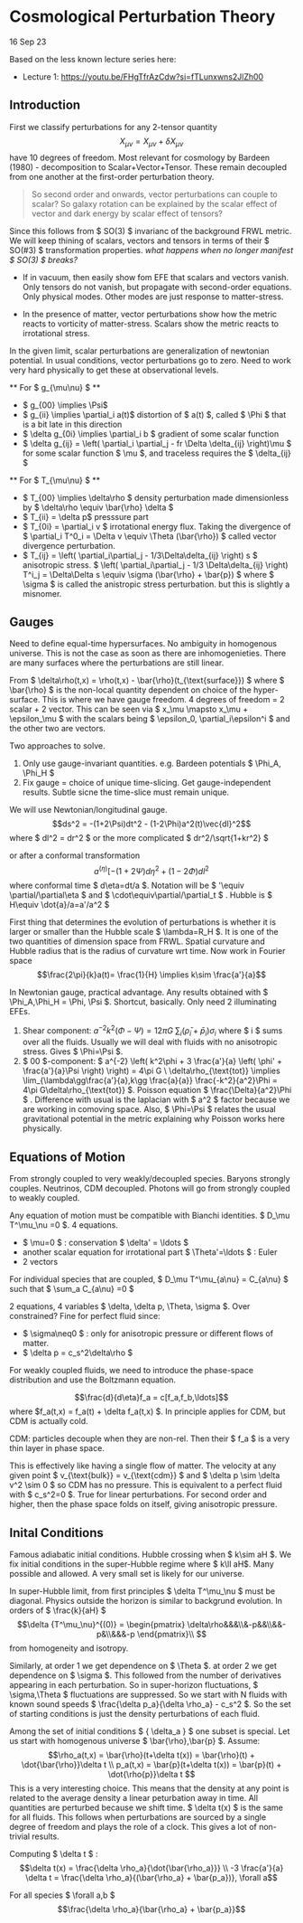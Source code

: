 # Cosmological Perturbation Theory

16 Sep 23

Based on the less known lecture series here: 

- Lecture 1: https://youtu.be/FHgTfrAzCdw?si=fTLunxwns2JlZh00

## Introduction

First we classify perturbations for any 2-tensor quantity
$$
  X_{\mu\nu} = X_{\mu\nu} + \delta X_{\mu\nu}
$$
have 10 degrees of freedom. Most relevant for cosmology by Bardeen (1980) - decomposition to Scalar+Vector+Tensor. These remain decoupled from one another at the first-order perturbation theory.

> So second order and onwards, vector perturbations can couple to scalar? So galaxy rotation can be explained by the scalar effect of vector and dark energy by scalar effect of tensors?

Since this follows from $ SO(3) $ invarianc of the background FRWL metric. We will keep thining of scalars, vectors and tensors in terms of their $ SO(#3) $ transformation properties.  _what happens when no longer manifest $ SO(3) $  breaks?_

- If in vacuum, then easily show fom EFE that scalars and vectors vanish. Only tensors do not vanish, but propagate with second-order equations. Only physical modes. Other modes are just response to matter-stress. 

- In the presence of matter, vector perturbations show how the metric reacts to vorticity of matter-stress. Scalars show the metric reacts to irrotational stress.

In the given limit, scalar perturbations are generalization of newtonian potential. In usual conditions, vector perturbations go to zero. Need to work very hard physically to get these at observational levels.

** For $ g_{\mu\nu} $ **

- $ g_{00} \implies \Psi$ 
- $ g_{ii} \implies \partial_i a(t)$ distortion of $ a(t) $, called $ \Phi $ that is a bit late in this direction
- $ \delta g_{0i} \implies \partial_i b $ gradient of some scalar function
- $ \delta g_{ij} = \left( \partial_i \partial_j - fr \Delta \delta_{ij} \right)\mu $ for some scalar function $ \mu $, and traceless requires the $ \delta_{ij} $ 

** For $ T_{\mu\nu} $ **

- $ T_{00} \implies \delta\rho $ density perturbation made dimensionless by $ \delta\rho \equiv \bar{\rho} \delta $ 
- $ T_{ii} = \delta p$ presssure part 
- $ T_{0i} = \partial_i v $ irrotational energy flux. Taking the divergence of $ \partial_i T^0_i = \Delta v \equiv \Theta (\bar{\rho}) $ called vector divergence perturbation. 
- $ T_{ij} = \left( \partial_i\partial_j - 1/3\Delta\delta_{ij} \right) s $ anisotropic stress. $ \left( \partial_i\partial_j - 1/3 \Delta\delta_{ij} \right) T^i_j = \Delta\Delta s \equiv \sigma (\bar{\rho} + \bar{p}) $ where $ \sigma $ is called the anistropic stress perturbation. but this is slightly a misnomer. 

## Gauges

Need to define equal-time hypersurfaces. No ambiguity in homogenous universe. This is not the case as soon as there are inhomogenieties. There are many surfaces where the perturbations are still linear. 

From $ \delta\rho(t,x) = \rho(t,x) - \bar{\rho}(t_{\text{surface}}) $ where $ \bar{\rho} $ is the non-local quantity dependent on choice of the hyper-surface. This is where we have gauge freedom. 4 degrees of freedom = 2 scalar + 2 vector. This can be seen via $ x_\mu \mapsto x_\mu + \epsilon_\mu $ with the scalars being $ \epsilon_0, \partial_i\epsilon^i $ and the other two are vectors. 

Two approaches to solve.

1. Only use gauge-invariant quantities. e.g. Bardeen potentials $ \Phi_A, \Phi_H $ 
1. Fix gauge = choice of unique time-slicing. Get gauge-independent results. Subtle sicne the time-slice must remain unique. 

We will use Newtonian/longitudinal gauge. $$ds^2 = -(1+2\Psi)dt^2 - (1-2\Phi)a^2(t)\vec{dl}^2$$ where $ dl^2 = dr^2 $ or the more complicated $ dr^2/\sqrt{1+kr^2} $ 

or after a conformal transformation $$a^(\eta) [-(1+2\Psi)d\eta^2 + (1-2\Phi)dl^2$$ where conformal time $ d\eta=dt/a $. Notation will be $ '\equiv \partial/\partial\eta $ and $ \cdot\equiv\partial/\partial_t $ . Hubble is $ H\equiv \dot{a}/a=a'/a^2 $  

First thing that determines the evolution of perturbations is whether it is larger or smaller than the Hubble scale $ \lambda=R_H $. It is one of the two quantities of dimension space from FRWL. Spatial curvature and Hubble radius that is the radius of curvature wrt time. Now work in Fourier space $$\frac{2\pi}{k}a(t)= \frac{1}{H} \implies k\sim \frac{a'}{a}$$  

In Newtonian gauge, practical advantage. Any results obtained with $ \Phi_A,\Phi_H = \Phi, \Psi $. Shortcut, basically. Only need 2 illuminating EFEs.

1. Shear component: $a^{-2}k^2(\Phi-\Psi)= 12 \pi G \ \sum_i (\bar{\rho}_i + \bar{p}_i) \sigma_i$ where $ i $ sums over all the fluids. Usually we will deal with fluids with no anisotropic stress. Gives $ \Phi=\Psi $.
1. $ 00 $-component: $ a^{-2} \left( k^2\phi + 3 \frac{a'}{a} \left( \phi' + \frac{a'}{a}\Psi \right) \right) = 4\pi G \ \delta\rho_{\text{tot}} \implies \lim_{\lambda\gg\frac{a'}{a},k\gg \frac{a}{a}} \frac{-k^2}{a^2}\Phi = 4\pi G\delta\rho_{\text{tot}}  $. Poisson equation $ \frac{\Delta}{a^2}\Phi $ . Difference with usual is the laplacian with $ a^2 $ factor because we are working in comoving space. Also, $ \Phi=\Psi $ relates the usual gravitational potential in the metric explaining why Poisson works here physically.

## Equations of Motion

From strongly coupled to very weakly/decoupled species. Baryons strongly couples. Neutrinos, CDM decoupled. Photons will go from strongly coupled to weakly coupled. 

Any equation of motion must be compatible with Bianchi identities. $ D_\mu T^\mu_\nu =0 $. 4 equations. 

- $ \mu=0 $ : conservation $ \delta' = \ldots $ 
- another scalar equation for irrotational part $ \Theta'=\ldots $ : Euler
- 2 vectors

For individual species that are coupled, $ D_\mu T^\mu_{a\nu} = C_{a\nu} $ such that $ \sum_a C_{a\nu} =0 $ 

2 equations, 4 variables $ \delta, \delta p, \Theta, \sigma $. Over constrained? Fine for perfect fluid since:
- $ \sigma\neq0 $ : only for anisotropic pressure or different flows of matter. 
- $ \delta p = c_s^2\delta\rho $ 

For weakly coupled fluids, we need to introduce the phase-space distribution and use the Boltzmann equation.

$$\frac{d}{d\eta}f_a = c[f_a,f_b,\ldots]$$ 
where $f_a(t,x) = f_a(t) + \delta f_a(t,x) $. In principle applies for CDM, but CDM is actually cold.

CDM: particles decouple when they are non-rel. Then their $ f_a $ is a very thin layer in phase space.


This is effectively like having a single flow of matter. The velocity at any given point $ v_{\text{bulk}} = v_{\text{cdm}} $ and $ \delta p \sim \delta v^2 \sim 0 $ so CDM has no pressure. This is equivalent to a perfect fluid with $ c_s^2=0 $. True for linear perturbations. For second order and higher, then the phase space folds on itself, giving anisotropic pressure.

## Inital Conditions

Famous adiabatic initial conditions. Hubble crossing when $ k\sim aH $. We fix initial conditions in the super-Hubble regime where $ k\ll aH$. Many possible and allowed. A very small set is likely for our universe.

In super-Hubble limit, from first principles $ \delta T^\mu_\nu $ must be diagonal. Physics outside the horizon is similar to backgrund evolution. In orders of $ \frac{k}{aH} $ 
$$\delta {T^\mu_\nu}^{(0)} = 
\begin{pmatrix}
  \delta\rho&&&\\&-p&&\\&&-p&\\&&&-p
\end{pmatrix}\\
$$
from homogeneity and isotropy. 

Similarly, at order 1 we get dependence on $ \Theta $. at order 2 we get dependence on $ \sigma $. This followed from the number of derivatives appearing in each perturbation. So in super-horizon fluctuations, $ \sigma,\Theta $ fluctuations are suppressed. So we start with N fluids with known sound speeds $ \frac{\delta p_a}{\delta \rho_a} - c_s^2 $. So the set of starting conditions is just the density perturbations of each fluid.

Among the set of initial conditions $ \{ \delta_a \} $ one subset is special. Let us start with homogenous universe $ \bar{\rho},\bar{p} $. Assume: 
$$\rho_a(t,x) = \bar{\rho}(t+\delta t(x)) = \bar{\rho}(t) + \dot{\bar{\rho}}\delta t \\
p_a(t,x) = \bar{p}(t+\delta t(x)) = \bar{p}(t) + \dot{\rho{p}}\delta t $$ 
This is a very interesting choice. This means that the density at any point is related to the average density a linear peturbation away in time. All quantities are perturbed because we shift time. $ \delta t(x) $ is the same for all fluids. This follows when perturbations are sourced by a single degree of freedom and plays the role of a clock. This gives a lot of non-trivial results. 

Computing $ \delta t $ : 
$$\delta t(x) = \frac{\delta \rho_a}{\dot{\bar{\rho_a}}} \\
-3 \frac{a'}{a} \delta t = \frac{\delta \rho_a}{(\bar{\rho_a} + \bar{p_a})}, \forall a$$ 

For all species $ \forall a,b $ 
$$\frac{\delta \rho_a}{\bar{\rho_a} + \bar{p_a}}$$ 